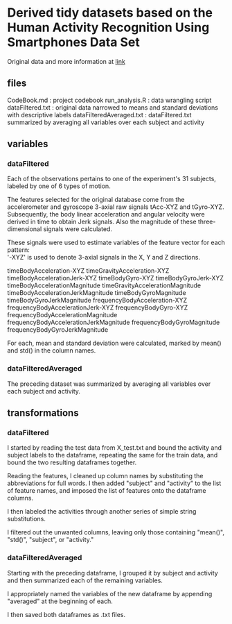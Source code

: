 # Derived tidy datasets based on the Human Activity Recognition Using Smartphones Data Set 

Original data and more information at [link](http://archive.ics.uci.edu/ml/datasets/Human+Activity+Recognition+Using+Smartphones)

## files

CodeBook.md : project codebook
run_analysis.R : data wrangling script
dataFiltered.txt : original data narrowed to means and standard deviations with descriptive labels
dataFilteredAveraged.txt : dataFiltered.txt summarized by averaging all variables over each subject and activity

## variables

### dataFiltered

Each of the observations pertains to one of the experiment's 31 subjects, labeled by one of 6 types of motion.

The features selected for the original database come from the accelerometer and gyroscope 3-axial raw signals tAcc-XYZ and tGyro-XYZ. Subsequently, the body linear acceleration and angular velocity were derived in time to obtain Jerk signals. Also the magnitude of these three-dimensional signals were calculated.  

These signals were used to estimate variables of the feature vector for each pattern:  
'-XYZ' is used to denote 3-axial signals in the X, Y and Z directions.

timeBodyAcceleration-XYZ
timeGravityAcceleration-XYZ
timeBodyAccelerationJerk-XYZ
timeBodyGyro-XYZ
timeBodyGyroJerk-XYZ
timeBodyAccelerationMagnitude
timeGravityAccelerationMagnitude
timeBodyAccelerationJerkMagnitude
timeBodyGyroMagnitude
timeBodyGyroJerkMagnitude
frequencyBodyAcceleration-XYZ
frequencyBodyAccelerationJerk-XYZ
frequencyBodyGyro-XYZ
frequencyBodyAccelerationMagnitude
frequencyBodyAccelerationJerkMagnitude
frequencyBodyGyroMagnitude
frequencyBodyGyroJerkMagnitude

For each, mean and standard deviation were calculated, marked by mean() and std() in the column names.

### dataFilteredAveraged

The preceding dataset was summarized by averaging all variables over each subject and activity.


## transformations

### dataFiltered

I started by reading the test data from X_test.txt and bound the activity and subject labels to the dataframe, repeating the same for the train data, and bound the two resulting dataframes together.

Reading the features, I cleaned up column names by substituting the abbreviations for full words. I then added "subject" and "activity" to the list of feature names, and imposed the list of features onto the dataframe columns.

I then labeled the activities through another series of simple string substitutions.

I filtered out the unwanted columns, leaving only those containing "mean()", "std()", "subject", or "activity."

### dataFilteredAveraged

Starting with the preceding dataframe, I grouped it by subject and activity and then summarized each of the remaining variables.

I appropriately named the variables of the new dataframe by appending "averaged" at the beginning of each.

I then saved both dataframes as .txt files.